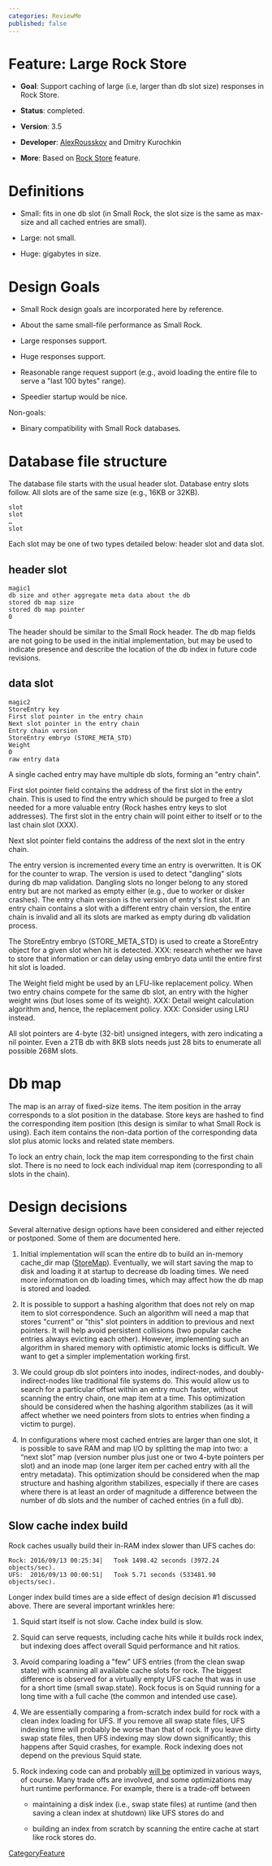 ```yaml
---
categories: ReviewMe
published: false
---
```

# Feature: Large Rock Store

  - **Goal**: Support caching of large (i.e, larger than db slot size)
    responses in Rock Store.

  - **Status**: completed.

  - **Version**: 3.5

  - **Developer**:
    [AlexRousskov](/AlexRousskov)
    and Dmitry Kurochkin

  - **More**: Based on [Rock
    Store](/Features/RockStore)
    feature.

# Definitions

  - Small: fits in one db slot (in Small Rock, the slot size is the same
    as max-size and all cached entries are small).

  - Large: not small.

  - Huge: gigabytes in size.

# Design Goals

  - Small Rock design goals are incorporated here by reference.

  - About the same small-file performance as Small Rock.

  - Large responses support.

  - Huge responses support.

  - Reasonable range request support (e.g., avoid loading the entire
    file to serve a "last 100 bytes" range).

  - Speedier startup would be nice.

Non-goals:

  - Binary compatibility with Small Rock databases.

# Database file structure

The database file starts with the usual header slot. Database entry
slots follow. All slots are of the same size (e.g., 16KB or 32KB).

    slot
    slot
    …
    slot

Each slot may be one of two types detailed below: header slot and data
slot.

## header slot

    magic1
    db size and other aggregate meta data about the db
    stored db map size
    stored db map pointer
    0

The header should be similar to the Small Rock header. The db map fields
are not going to be used in the initial implementation, but may be used
to indicate presence and describe the location of the db index in future
code revisions.

## data slot

    magic2
    StoreEntry key
    First slot pointer in the entry chain
    Next slot pointer in the entry chain
    Entry chain version
    StoreEntry embryo (STORE_META_STD)
    Weight
    0
    raw entry data

A single cached entry may have multiple db slots, forming an "entry
chain".

First slot pointer field contains the address of the first slot in the
entry chain. This is used to find the entry which should be purged to
free a slot needed for a more valuable entry (Rock hashes entry keys to
slot addresses). The first slot in the entry chain will point either to
itself or to the last chain slot (XXX).

Next slot pointer field contains the address of the next slot in the
entry chain.

The entry version is incremented every time an entry is overwritten. It
is OK for the counter to wrap. The version is used to detect "dangling"
slots during db map validation. Dangling slots no longer belong to any
stored entry but are not marked as empty either (e.g., due to worker or
disker crashes). The entry chain version is the version of entry's first
slot. If an entry chain contains a slot with a different entry chain
version, the entire chain is invalid and all its slots are marked as
empty during db validation process.

The StoreEntry embryo (STORE_META_STD) is used to create a StoreEntry
object for a given slot when hit is detected. XXX: research whether we
have to store that information or can delay using embryo data until the
entire first hit slot is loaded.

The Weight field might be used by an LFU-like replacement policy. When
two entry chains compete for the same db slot, an entry with the higher
weight wins (but loses some of its weight). XXX: Detail weight
calculation algorithm and, hence, the replacement policy. XXX: Consider
using LRU instead.

All slot pointers are 4-byte (32-bit) unsigned integers, with zero
indicating a nil pointer. Even a 2TB db with 8KB slots needs just 28
bits to enumerate all possible 268M slots.

# Db map

The map is an array of fixed-size items. The item position in the array
corresponds to a slot position in the database. Store keys are hashed to
find the corresponding item position (this design is similar to what
Small Rock is using). Each item contains the non-data portion of the
corresponding data slot plus atomic locks and related state members.

To lock an entry chain, lock the map item corresponding to the first
chain slot. There is no need to lock each individual map item
(corresponding to all slots in the chain).

# Design decisions

Several alternative design options have been considered and either
rejected or postponed. Some of them are documented here.

1.  Initial implementation will scan the entire db to build an in-memory
    cache_dir map
    ([StoreMap](/StoreMap)).
    Eventually, we will start saving the map to disk and loading it at
    startup to decrease db loading times. We need more information on db
    loading times, which may affect how the db map is stored and loaded.

2.  It is possible to support a hashing algorithm that does not rely on
    map item to slot correspondence. Such an algorithm will need a map
    that stores "current" or "this" slot pointers in addition to
    previous and next pointers. It will help avoid persistent collisions
    (two popular cache entries always evicting each other). However,
    implementing such an algorithm in shared memory with optimistic
    atomic locks is difficult. We want to get a simpler implementation
    working first.

3.  We could group db slot pointers into inodes, indirect-nodes, and
    doubly-indirect-nodes like traditional file systems do. This would
    allow us to search for a particular offset within an entry much
    faster, without scanning the entry chain, one map item at a time.
    This optimization should be considered when the hashing algorithm
    stabilizes (as it will affect whether we need pointers from slots to
    entries when finding a victim to purge).

4.  In configurations where most cached entries are larger than one
    slot, it is possible to save RAM and map I/O by splitting the map
    into two: a “next slot” map (version number plus just one or two
    4-byte pointers per slot) and an inode map (one larger item per
    cached entry with all the entry metadata). This optimization should
    be considered when the map structure and hashing algorithm
    stabilizes, especially if there are cases where there is at least an
    order of magnitude a difference between the number of db slots and
    the number of cached entries (in a full db).

## Slow cache index build

Rock caches usually build their in-RAM index slower than UFS caches do:

    Rock: 2016/09/13 00:25:34|   Took 1498.42 seconds (3972.24 objects/sec).
    UFS:  2016/09/13 00:00:51|   Took 5.71 seconds (533481.90 objects/sec).

Longer index build times are a side effect of design decision \#1
discussed above. There are several important wrinkles here:

1.  Squid start itself is not slow. Cache index build is slow.

2.  Squid can serve requests, including cache hits while it builds rock
    index, but indexing does affect overall Squid performance and hit
    ratios.

3.  Avoid comparing loading a "few" UFS entries (from the clean swap
    state) with scanning all available cache slots for rock. The biggest
    difference is observed for a virtually empty UFS cache that was in
    use for a short time (small swap.state). Rock focus is on Squid
    running for a long time with a full cache (the common and intended
    use case).

4.  We are essentially comparing a from-scratch index build for rock
    with a clean index loading for UFS. If you remove all swap state
    files, UFS indexing time will probably be worse than that of rock.
    If you leave dirty swap state files, then UFS indexing may slow down
    significantly; this happens after Squid crashes, for example. Rock
    indexing does not depend on the previous Squid state.

5.  Rock indexing code can and probably [will
    be](/SquidFaq/AboutSquid#How_to_add_a_new_Squid_feature.2C_enhance.2C_of_fix_something.3F)
    optimized in various ways, of course. Many trade offs are involved,
    and some optimizations may hurt runtime performance. For example,
    there is a trade-off between
    
      - maintaining a disk index (i.e., swap state files) at runtime
        (and then saving a clean index at shutdown) like UFS stores do
        and
    
      - building an index from scratch by scanning the entire cache at
        start like rock stores do.

[CategoryFeature](/CategoryFeature)
